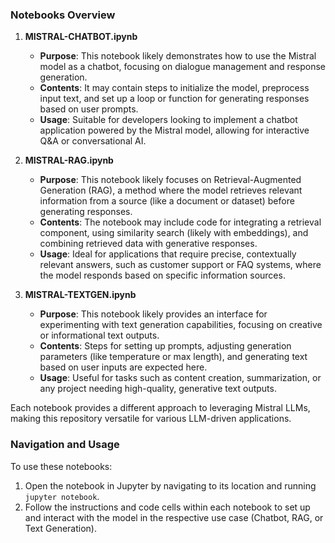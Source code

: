 ### Notebooks Overview

1. **MISTRAL-CHATBOT.ipynb**
   - **Purpose**: This notebook likely demonstrates how to use the Mistral model as a chatbot, focusing on dialogue management and response generation.
   - **Contents**: It may contain steps to initialize the model, preprocess input text, and set up a loop or function for generating responses based on user prompts.
   - **Usage**: Suitable for developers looking to implement a chatbot application powered by the Mistral model, allowing for interactive Q&A or conversational AI.

2. **MISTRAL-RAG.ipynb**
   - **Purpose**: This notebook likely focuses on Retrieval-Augmented Generation (RAG), a method where the model retrieves relevant information from a source (like a document or dataset) before generating responses.
   - **Contents**: The notebook may include code for integrating a retrieval component, using similarity search (likely with embeddings), and combining retrieved data with generative responses.
   - **Usage**: Ideal for applications that require precise, contextually relevant answers, such as customer support or FAQ systems, where the model responds based on specific information sources.

3. **MISTRAL-TEXTGEN.ipynb**
   - **Purpose**: This notebook likely provides an interface for experimenting with text generation capabilities, focusing on creative or informational text outputs.
   - **Contents**: Steps for setting up prompts, adjusting generation parameters (like temperature or max length), and generating text based on user inputs are expected here.
   - **Usage**: Useful for tasks such as content creation, summarization, or any project needing high-quality, generative text outputs.

Each notebook provides a different approach to leveraging Mistral LLMs, making this repository versatile for various LLM-driven applications.

### Navigation and Usage

To use these notebooks:
1. Open the notebook in Jupyter by navigating to its location and running `jupyter notebook`.
2. Follow the instructions and code cells within each notebook to set up and interact with the model in the respective use case (Chatbot, RAG, or Text Generation).


